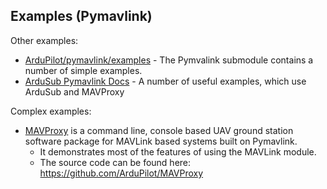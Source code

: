 ## Examples (Pymavlink)

Other examples:

- [ArduPilot/pymavlink/examples](https://github.com/ArduPilot/pymavlink/tree/master/examples) - The Pymvalink submodule contains a number of simple examples.
- [ArduSub Pymavlink Docs](https://www.ardusub.com/developers/pymavlink.html) - A number of useful examples, which use ArduSub and MAVProxy


Complex examples:

- [MAVProxy](http://ardupilot.github.io/MAVProxy/html/development/index.html) is a command line, console based UAV ground station software package for MAVLink based systems built on Pymavlink.
  - It demonstrates most of the features of using the MAVLink module. 
  - The source code can be found here: https://github.com/ArduPilot/MAVProxy
